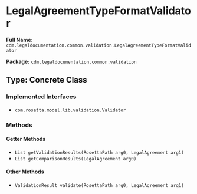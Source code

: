 # LegalAgreementTypeFormatValidator

**Full Name:** `cdm.legaldocumentation.common.validation.LegalAgreementTypeFormatValidator`

**Package:** `cdm.legaldocumentation.common.validation`

## Type: Concrete Class

### Implemented Interfaces

- `com.rosetta.model.lib.validation.Validator`

### Methods

#### Getter Methods

- `List getValidationResults(RosettaPath arg0, LegalAgreement arg1)`
- `List getComparisonResults(LegalAgreement arg0)`

#### Other Methods

- `ValidationResult validate(RosettaPath arg0, LegalAgreement arg1)`

